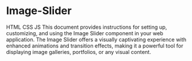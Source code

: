 # Image-Slider
HTML CSS JS
This document provides instructions for setting up, customizing, and using the Image Slider component in your web application. The Image Slider offers a visually captivating experience with enhanced animations and transition effects, making it a powerful tool for displaying image galleries, portfolios, or any visual content.
